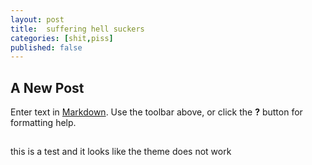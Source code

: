 ```yaml
---
layout: post
title:  suffering hell suckers
categories: [shit,piss]
published: false
---
```

## A New Post

Enter text in [Markdown](http://daringfireball.net/projects/markdown/). Use the toolbar above, or click the **?** button for formatting help.
##

this is a test and it looks like the theme does not work
